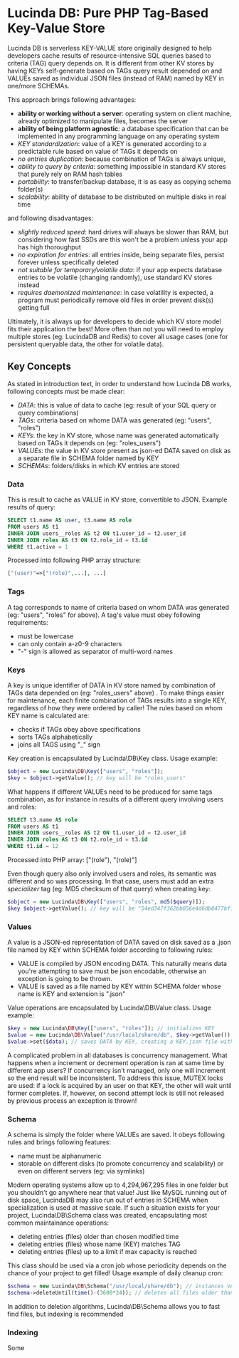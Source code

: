 # Lucinda DB: Pure PHP Tag-Based Key-Value Store
 
Lucinda DB is serverless KEY-VALUE store originally designed to help developers cache results of resource-intensive SQL queries based to criteria (TAG) query depends on. It is different from other KV stores by having KEYs self-generate based on TAGs query result depended on and VALUEs saved as individual JSON files (instead of RAM) named by KEY in one/more SCHEMAs.

This approach brings following advantages: 

- **ability or working without a server**: operating system on client machine, already optimized to manipulate files, becomes the server
- **ability of being platform agnostic**: a database specification that can be implemented in any programming language on any operating system
- *KEY standardization*: value of a KEY is generated according to a predictable rule based on value of TAGs it depends on
- *no entries duplication*: because combination of TAGs is always unique, 
- *ability to query by criteria*: something impossible in standard KV stores that purely rely on RAM hash tables
- *portability*: to transfer/backup database, it is as easy as copying schema folder(s)
- *scalability*: ability of database to be distributed on multiple disks in real time

and following disadvantages:

- *slightly reduced speed*: hard drives will always be slower than RAM, but considering how fast SSDs are this won't be a problem unless your app has high thoroughput
- *no expiration for entries*: all entries inside, being separate files, persist forever unless specifically deleted
- *not suitable for temporary/volatile data*: if your app expects database entries to be volatile (changing randomly), use standard KV stores instead
- *requires daemonized maintenance*: in case volatility is expected, a program must periodically remove old files in order prevent disk(s) getting full

Ultimately, it is always up for developers to decide which KV store model fits their application the best! More often than not you will need to employ multiple stores (eg: LucindaDB and Redis) to cover all usage cases (one for persistent queryable data, the other for volatile data).

## Key Concepts

As stated in introduction text, in order to understand how Lucinda DB works, following concepts must be made clear:

- *DATA*: this is value of data to cache (eg: result of your SQL query or query combinations)
- *TAGs*: criteria based on whome DATA was generated (eg: "users", "roles")
- *KEYs*: the key in KV store, whose name was generated automatically based on TAGs it depends on (eg: "roles_users")
- *VALUEs*: the value in KV store present as json-ed DATA saved on disk as a separate file in SCHEMA folder named by KEY
- *SCHEMAs*: folders/disks in which KV entries are stored

### Data

This is result to cache as VALUE in KV store, convertible to JSON. Example results of query:

```sql
SELECT t1.name AS user, t3.name AS role
FROM users AS t1
INNER JOIN users__roles AS t2 ON t1.user_id = t2.user_id
INNER JOIN roles AS t3 ON t2.role_id = t3.id
WHERE t1.active = 1
```

Processed into following PHP array structure:

```php
["(user)"=>["(role)",...], ...]
```

### Tags

A tag corresponds to name of criteria based on whom DATA was generated (eg: "users", "roles" for above). A tag's value must obey following requirements:

- must be lowercase
- can only contain a-z0-9 characters
- "-" sign is allowed as separator of multi-word names

### Keys


A key is unique identifier of DATA in KV store named by combination of TAGs data depended on (eg: "roles_users" above) . To make things easier for maintenance, each finite combination of TAGs results into a single KEY, regardless of how they were ordered by caller! The rules based on whom KEY name is calculated are:

- checks if TAGs obey above specifications
- sorts TAGs alphabetically
- joins all TAGS using "_" sign

Key creation is encapsulated by Lucinda\DB\Key class. Usage example:

```php
$object = new Lucinda\DB\Key(["users", "roles"]);
$key = $object->getValue(); // key will be "roles_users"
```

What happens if different VALUEs need to be produced for same tags combination, as for instance in results of a different query involving users and roles:

```sql
SELECT t3.name AS role
FROM users AS t1
INNER JOIN users__roles AS t2 ON t1.user_id = t2.user_id
INNER JOIN roles AS t3 ON t2.role_id = t3.id
WHERE t1.id = 12
```

Processed into PHP array:
["(role"), "(role)"]

Even though query also  only involved users and roles, its semantic was different and so was processing. In that case, users must add an extra *specializer* tag (eg: MD5 checksum of that query) when creating key:


```php
$object = new Lucinda\DB\Key(["users", "roles", md5($query)]);
$key $object->getValue(); // key will be "54ed347f362bb056e4d6db0477bf19c9_roles_users"
```

### Values

A value is a JSON-ed representation of DATA saved on disk saved as a .json file named by KEY within SCHEMA folder according to following rules:

- VALUE is compiled by JSON encoding DATA. This naturally means data you're attempting to save must be json encodable, otherwise an exception is going to be thrown.
- VALUE is saved as a file named by KEY within SCHEMA folder whose name is KEY and extension is ".json"

Value operations are encapsulated by Lucinda\DB\Value class. Usage example:

```php
$key = new Lucinda\DB\Key(["users", "roles"]); // initializes KEY
$value = new Lucinda\DB\Value("/usr/local/share/db", $key->getValue()); // instances VALUE
$value->set($data); // saves DATA by KEY, creating a KEY.json file within SCHEMA
```

A complicated problem in all databases is concurrency management. What happens when a increment or decrement operation is ran at same time by different app users? If concurrency isn't managed, only one will increment so the end result will be inconsistent. To address this issue, MUTEX locks are used: if a lock is acquired by an user on that KEY, the other will wait until former completes. If, however, on second attempt lock is still not released by previous process an exception is thrown!

### Schema
 
A schema is simply the folder where VALUEs are saved. It obeys following rules and brings following features:

- name must be alphanumeric
- storable on different disks (to promote concurrency and scalability) or even on different servers (eg: via symlinks)

Modern operating systems allow up to 4,294,967,295 files in one folder but you shouldn't go anywhere near that value! Just like MySQL running out of disk space, LucindaDB may also run out of entries in SCHEMA when specialization is used at massive scale. If such a situation exists for your project, Lucinda\DB\Schema class was created, encapsulating most common maintainance operations:

- deleting entries (files) older than chosen modified time
- deleting entries (files) whose name (KEY) matches TAG
- deleting entries (files) up to a limit if max capacity is reached

This class should be used via a cron job whose periodicity depends on the chance of your project to get filled! Usage example of daily cleanup cron:

```php
$schema = new Lucinda\DB\Schema("/usr/local/share/db"); // instances VALUE
$schema->deleteUntil(time()-(3600*24)); // deletes all files older than one day ago
```

In addition to deletion algorithms, Lucinda\DB\Schema allows you to fast find files, but indexing is recommended

### Indexing

Some